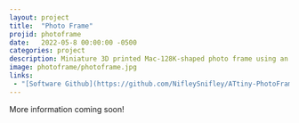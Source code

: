 ```yaml
---
layout: project
title:  "Photo Frame"
projid: photoframe
date:   2022-05-8 00:00:00 -0500
categories: project
description: Miniature 3D printed Mac-128K-shaped photo frame using an ATtiny84 and a small TFT screen that I built as a Mother's Day present.
image: photoframe/photoframe.jpg
links:
 - "[Software Github](https://github.com/NifleySnifley/ATtiny-PhotoFrame)"
---
```


More information coming soon!
